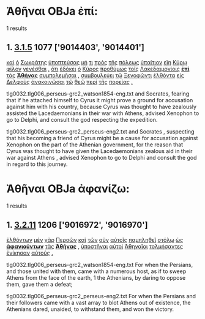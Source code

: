 # Ἀθῆναι OBJa ἐπί:
1 results
## 1. [3.1.5](https://beyond-translation.perseus.org/reader/urn:cts:greekLit:tlg0032.tlg006.perseus-grc2:3.1.5?mode=syntax-trees) 1077 ['9014403', '9014401']
[καὶ](https://atlas-test.fly.dev/morphology/lemmas/?lang=grc&q=καί "καί b-------- and, also") [ὁ](https://atlas-test.fly.dev/morphology/lemmas/?lang=grc&q=ὁ "ὁ l-s---mn- the") [Σωκράτης](https://atlas-test.fly.dev/morphology/lemmas/?lang=grc&q=Σωκράτης "Σωκράτης n-s---mn- Socrates") [ὑποπτεύσας](https://atlas-test.fly.dev/morphology/lemmas/?lang=grc&q=ὑποπτεύω "ὑποπτεύω v-sapamn- to be suspicious") [μή](https://atlas-test.fly.dev/morphology/lemmas/?lang=grc&q=μή "μή d-------- not") [τι](https://atlas-test.fly.dev/morphology/lemmas/?lang=grc&q=τις "τις a-s---na- any one, any thing, some one, some thing") [πρὸς](https://atlas-test.fly.dev/morphology/lemmas/?lang=grc&q=πρός "πρός r-------- (w. gen.) from; (w. dat.) at, near, in addition to; (w. acc.) to, toward, regarding") [τῆς](https://atlas-test.fly.dev/morphology/lemmas/?lang=grc&q=ὁ "ὁ l-s---fg- the") [πόλεως](https://atlas-test.fly.dev/morphology/lemmas/?lang=grc&q=πόλις "πόλις n-s---fg- a city") [ὑπαίτιον](https://atlas-test.fly.dev/morphology/lemmas/?lang=grc&q=ὑπαίτιος "ὑπαίτιος a-s---fa- under accusation, called to account, responsible") [εἴη](https://atlas-test.fly.dev/morphology/lemmas/?lang=grc&q=εἰμί "εἰμί v3spoa--- to be") [Κύρῳ](https://atlas-test.fly.dev/morphology/lemmas/?lang=grc&q=Κῦρος "Κῦρος n-s---md- Cyrus") [φίλον](https://atlas-test.fly.dev/morphology/lemmas/?lang=grc&q=φίλος "φίλος a-s---ma- friend; loved, beloved, dear") [γενέσθαι](https://atlas-test.fly.dev/morphology/lemmas/?lang=grc&q=γίγνομαι "γίγνομαι v--anm--- become, be born") [,](https://atlas-test.fly.dev/morphology/lemmas/?lang=grc&q=, ", u-------- NoDef") [ὅτι](https://atlas-test.fly.dev/morphology/lemmas/?lang=grc&q=ὅτι "ὅτι c-------- adv. + superl., as...as possible; ὅτι μή except") [ἐδόκει](https://atlas-test.fly.dev/morphology/lemmas/?lang=grc&q=δοκέω "δοκέω v3siia--- seem, impers. it seems best..") [ὁ](https://atlas-test.fly.dev/morphology/lemmas/?lang=grc&q=ὁ "ὁ l-s---mn- the") [Κῦρος](https://atlas-test.fly.dev/morphology/lemmas/?lang=grc&q=Κῦρος "Κῦρος n-s---mn- Cyrus") [προθύμως](https://atlas-test.fly.dev/morphology/lemmas/?lang=grc&q=πρόθυμος "πρόθυμος d-------- ready, willing, eager, zealous") [τοῖς](https://atlas-test.fly.dev/morphology/lemmas/?lang=grc&q=ὁ "ὁ l-p---md- the") [Λακεδαιμονίοις](https://atlas-test.fly.dev/morphology/lemmas/?lang=grc&q=Λακεδαιμόνιος "Λακεδαιμόνιος a-p---md- Spartan") **[ἐπὶ](https://atlas-test.fly.dev/morphology/lemmas/?lang=grc&q=ἐπί "ἐπί r-------- on, upon with gen., dat., and acc.")** [τὰς](https://atlas-test.fly.dev/morphology/lemmas/?lang=grc&q=ὁ "ὁ l-p---fa- the") **[Ἀθήνας](https://atlas-test.fly.dev/morphology/lemmas/?lang=grc&q=Ἀθῆναι "Ἀθῆναι n-p---fa- the city of Athens")** [συμπολεμῆσαι](https://atlas-test.fly.dev/morphology/lemmas/?lang=grc&q=συμπολεμέω "συμπολεμέω v--ana--- to join in war") [,](https://atlas-test.fly.dev/morphology/lemmas/?lang=grc&q=, ", u-------- NoDef") [συμβουλεύει](https://atlas-test.fly.dev/morphology/lemmas/?lang=grc&q=συμβουλεύω "συμβουλεύω v3spia--- to advise, counsel") [τῷ](https://atlas-test.fly.dev/morphology/lemmas/?lang=grc&q=ὁ "ὁ l-s---md- the") [Ξενοφῶντι](https://atlas-test.fly.dev/morphology/lemmas/?lang=grc&q=Ξενοφῶν "Ξενοφῶν n-s---md- Xenophon") [ἐλθόντα](https://atlas-test.fly.dev/morphology/lemmas/?lang=grc&q=ἔρχομαι "ἔρχομαι v-sapama- to come") [εἰς](https://atlas-test.fly.dev/morphology/lemmas/?lang=grc&q=εἰς "εἰς r-------- into, to c. acc.") [Δελφοὺς](https://atlas-test.fly.dev/morphology/lemmas/?lang=grc&q=Δελφοί "Δελφοί n-p---ma- Delphi; Delphians") [ἀνακοινῶσαι](https://atlas-test.fly.dev/morphology/lemmas/?lang=grc&q=ἀνακοινόω "ἀνακοινόω v--ana--- to communicate") [τῷ](https://atlas-test.fly.dev/morphology/lemmas/?lang=grc&q=ὁ "ὁ l-s---md- the") [θεῷ](https://atlas-test.fly.dev/morphology/lemmas/?lang=grc&q=θεός "θεός n-s---md- god") [περὶ](https://atlas-test.fly.dev/morphology/lemmas/?lang=grc&q=περί "περί r-------- around, round about with gen., dat., and acc.") [τῆς](https://atlas-test.fly.dev/morphology/lemmas/?lang=grc&q=ὁ "ὁ l-s---fg- the") [πορείας](https://atlas-test.fly.dev/morphology/lemmas/?lang=grc&q=πορεία "πορεία n-s---fg- a walking, mode of walking") [.](https://atlas-test.fly.dev/morphology/lemmas/?lang=grc&q=. ". u-------- NoDef") 


tlg0032.tlg006_perseus-grc2_watson1854-eng.txt and Socrates, fearing that if he attached himself to Cyrus it might prove a ground for accusation against him with his country, because Cyrus was thought to have zealously assisted the Lacedaemonians in their war with Athens, advised Xenophon to go to Delphi, and consult the god respecting the expedition. 

tlg0032.tlg006_perseus-grc2_perseus-eng2.txt and   Socrates  , suspecting that his becoming a friend of  Cyrus  might be a cause for accusation against Xenophon on the part of the Athenian government, for the reason that  Cyrus  was thought to have given the Lacedaemonians zealous aid in their war against  Athens , advised Xenophon to go to  Delphi  and consult the god in regard to this journey. 

# Ἀθῆναι OBJa ἀφανίζω:
1 results
## 1. [3.2.11](https://beyond-translation.perseus.org/reader/urn:cts:greekLit:tlg0032.tlg006.perseus-grc2:3.2.11?mode=syntax-trees) 1206 ['9016972', '9016970']
[ἐλθόντων](https://atlas-test.fly.dev/morphology/lemmas/?lang=grc&q=ἔρχομαι "ἔρχομαι v-papamg- to come") [μὲν](https://atlas-test.fly.dev/morphology/lemmas/?lang=grc&q=μέν "μέν d-------- on the one hand, on the other hand") [γὰρ](https://atlas-test.fly.dev/morphology/lemmas/?lang=grc&q=γάρ "γάρ d-------- for") [Περσῶν](https://atlas-test.fly.dev/morphology/lemmas/?lang=grc&q=Πέρσης "Πέρσης n-p---mg- a Persian; Perses (pr.n.)") [καὶ](https://atlas-test.fly.dev/morphology/lemmas/?lang=grc&q=καί "καί b-------- and, also") [τῶν](https://atlas-test.fly.dev/morphology/lemmas/?lang=grc&q=ὁ "ὁ l-p---mg- the") [σὺν](https://atlas-test.fly.dev/morphology/lemmas/?lang=grc&q=σύν "σύν r-------- along with, in company with, together with") [αὐτοῖς](https://atlas-test.fly.dev/morphology/lemmas/?lang=grc&q=αὐτός "αὐτός a-p---md- unemph. 3rd pers.pronoun; -self; [the] same") [παμπληθεῖ](https://atlas-test.fly.dev/morphology/lemmas/?lang=grc&q=παμπληθής "παμπληθής a-s---md- in or with their whole multitude") [στόλῳ](https://atlas-test.fly.dev/morphology/lemmas/?lang=grc&q=στόλος "στόλος n-s---md- an expedition; a voyage; equipment") [ὡς](https://atlas-test.fly.dev/morphology/lemmas/?lang=grc&q=ὡς "ὡς c-------- as, how") **[ἀφανιούντων](https://atlas-test.fly.dev/morphology/lemmas/?lang=grc&q=ἀφανίζω "ἀφανίζω v-pfpamg- to make unseen, hide from sight")** [τὰς](https://atlas-test.fly.dev/morphology/lemmas/?lang=grc&q=ὁ "ὁ l-p---fa- the") **[Ἀθήνας](https://atlas-test.fly.dev/morphology/lemmas/?lang=grc&q=Ἀθῆναι "Ἀθῆναι n-p---fa- the city of Athens")** [,](https://atlas-test.fly.dev/morphology/lemmas/?lang=grc&q=, ", u-------- NoDef") [ὑποστῆναι](https://atlas-test.fly.dev/morphology/lemmas/?lang=grc&q=ὑφίστημι "ὑφίστημι v--ana--- to place under; mid. to submit, to promise") [αὐτοὶ](https://atlas-test.fly.dev/morphology/lemmas/?lang=grc&q=αὐτός "αὐτός a-p---mn- unemph. 3rd pers.pronoun; -self; [the] same") [Ἀθηναῖοι](https://atlas-test.fly.dev/morphology/lemmas/?lang=grc&q=Ἀθηναῖος "Ἀθηναῖος a-p---mn- Athenian, of Athens") [τολμήσαντες](https://atlas-test.fly.dev/morphology/lemmas/?lang=grc&q=τολμάω "τολμάω v-papamn- to undertake, take heart") [ἐνίκησαν](https://atlas-test.fly.dev/morphology/lemmas/?lang=grc&q=νικάω "νικάω v3paia--- to conquer, prevail, vanquish") [αὐτούς](https://atlas-test.fly.dev/morphology/lemmas/?lang=grc&q=αὐτός "αὐτός a-p---ma- unemph. 3rd pers.pronoun; -self; [the] same") [.](https://atlas-test.fly.dev/morphology/lemmas/?lang=grc&q=. ". u-------- NoDef") 


tlg0032.tlg006_perseus-grc2_watson1854-eng.txt For when the Persians, and those united with them, came with a numerous host, as if to sweep Athens from the face of the earth, 1 the Athenians, by daring to oppose them, gave them a defeat; 

tlg0032.tlg006_perseus-grc2_perseus-eng2.txt For when the Persians and their followers came with a vast array to blot  Athens  out of existence, the Athenians dared, unaided, to withstand them, and won the victory. 

